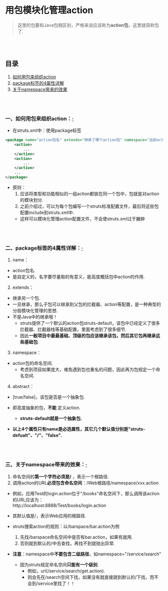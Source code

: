 # 用包模块化管理action
> 这里的包要和Java包相区别，严格来说应该称为**action包**，这里就简称包了.

<br><br>

## 目录
1. [如何用包来组织action](#一如何用包来组织action)
2. [package标签的4属性详解](#二package标签的4属性详解)
3. [关于namespace带来的效果](#三关于namespace带来的效果)

<br><br>

### 一、如何用包来组织action：[·](#目录)
- 在struts.xml中：使用package标签

```xml
<package name="action包名" extends="继承了哪个action包" namespace="当前action包的命名空间" abstract="[true/false]是否是抽象包">
    <action>
        ...
    </action>
    <action>
        ...
    </action>
    ...
</package>
```

- 原则：
  1. 应该将类型和功能相似的一组action都放在同一个包中，包就是对action的模块划分.
  2. 之前介绍过，可以为每个包编写一个struts标准配置文件，最后将这些包配置include到struts.xml中.
    - 这样可以模块化管理action配置文件，不会使struts.xml过于臃肿

<br><br>

### 二、package标签的4属性详解：[·](#目录)
1. name：
  - action包名.
  - 是自定义的，名字要尽量取的有意义，能高度概括包中action的作用.
2. extends：
  - 继承另一个包.
  - 一旦继承，那么子包可以继承到父包的拦截器、action等配置，是一种典型的分层模块化管理的思想.
  - 不是Java中的继承哦！
    - struts提供了一个默认的action包struts-default，该包中已经定义了很多拦截器、拦截器栈等基础配置，里面考虑到了很多细节.
    - 因此**一般项目中最最基础、顶级的包应该继承该包，然后其它包再继承这些基础包**.
3. namespace：
  - action包的命名空间.
    - 考虑到项目如果庞大，难免遇到包也重名的问题，因此再为包规定一个命名空间.
4. abstract：
  - [true/false]，该包是否是一个抽象包.
  - 即高度抽象的包，**不能** 定义action.
    - **struts-default就是一个抽象包.**


- **以上4个属性只有name是必选属性，其它几个默认值分别是"struts-defualt"、"/"、"false".**

<br><br>

### 三、关于namespace带来的效果：[·](#目录)
1. 命名空间的**第一个字符必须是/** ，表示一个根路径.
2. 调用action的URL**必须包含命名空间**：/Web根路径/namespace/xxx.action
  - 例如，应用Test的login.action位于"/books"命名空间下，那么调用该action的URL应该为：<br>
  http://localhost:8888/Test/books/login.action


- 其默认值是/，表示Web应用的根路径.
- struts搜索action的规则：以/barspace/bar.action为例
  1. 先找/barspace命名空间中是否有bar.action，如果有就用.
  2. 否则就到默认的/中去查找，再找不到就抛出异常.


- **注意**：namespace中**不要包含二级路径**，如namespace="/service/search"
  - 因为struts规定命名空间**只能有一个级别**.
    - 例如，url(/service/search/get.action).
    - 则会先在/search空间下找，如果没有就直接跳到默认的/下找，而不会到/service里找了！！
